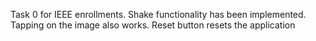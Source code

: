 Task 0 for IEEE enrollments.
Shake functionality has been implemented. Tapping on the image also works. Reset button resets the application
